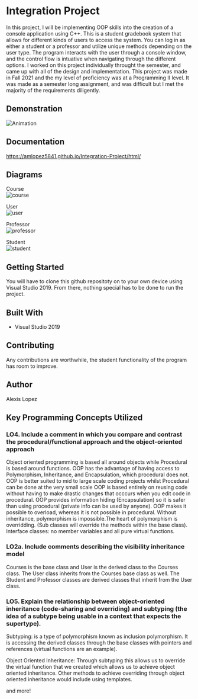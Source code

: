 # Integration Project

In this project, I will be implementing OOP skills into the creation of a console application using C++.  This is a student gradebook system that allows for different kinds of users to access the system. You can log in as either a student or a professor and utilize unique methods depending on the user type. The program interacts with the user through a console window, and the control flow is intuative when navigating through the different options. I worked on this project individually throught the semester, and came up with all of the design and implementation. This project was made in Fall 2021 and the my level of proficiency was at a Programming II level. It was made as a semester long assignment, and was difficult but I met the majority of the requirements diligently. <br />

## Demonstration

![Animation](https://user-images.githubusercontent.com/74120068/146275291-18ac62a6-b0a7-4d40-a8f0-a149b27c2ef8.gif)


## Documentation

https://amlopez5841.github.io/Integration-Project/html/

## Diagrams

Course <br /> 
![course](https://user-images.githubusercontent.com/74120068/146275986-57666f7d-a2ba-45ba-b701-4ad36170029f.png)

User <br /> 
![user](https://user-images.githubusercontent.com/74120068/146275995-196c27cd-e09c-48aa-bf78-39955d551480.png)

Professor <br /> 
![professor](https://user-images.githubusercontent.com/74120068/146276001-9d3851a0-acca-4894-a823-a2176be63550.png)

Student <br /> 
![student](https://user-images.githubusercontent.com/74120068/146276005-560dbe16-b13c-433e-ae3b-8e330507d037.png)


## Getting Started

You will have to clone this github repositoty on to your own device using Visual Studio 2019. From there, nothing special has to be done to run the project.<br /> 

## Built With

* Visual Studio 2019 

## Contributing

Any contributions are worthwhile, the student functionality of the program has room to improve. <br /> 

## Author

Alexis Lopez <br /> 

## Key Programming Concepts Utilized

### LO4. Include a comment in which you compare and contrast the procedural/functional approach and the object-oriented approach

Object oriented programming is based all around objects while Procedural is based around functions. OOP has the advantage of having access to Polymorphism, Inheritance, and Encapsulation, which procedural does not. OOP is better suited to mid to large scale coding projects whilst Procedural can be done at the very small scale OOP is based entirely on reusing code without having to make drastic changes that occcurs when you edit code in procedural. OOP provides information hiding (Encapsulation) so it is safer than using procedural (private info can be used by anyone). OOP makes it possible to overload, whereas it is not possible in procedural. Without inheritance, polymorphism is impossible.The heart of polymorphism is overridding. (Sub classes will override the methods within the base class). Interface classes: no member variables and all pure virtual functions.

### LO2a. Include comments describing the visibility inheritance model

Courses is the base class and User is the derived class to the Courses class. The User class inherits from the Courses base class as well. The Student and Professor classes are derived classes that inherit from the User class.

### LO5. Explain the relationship between object-oriented inheritance (code-sharing and overriding) and subtyping (the idea of a subtype being usable in a context that expects the supertype).

Subtyping: is a type of polymorphism known as inclusion polymorphism. It is accessing the derived classes through the base classes with pointers and references (virtual functions are an example).

Object Oriented Inheritance: Through subtyping this allows us to override the virtual function that we created which allows us to achieve object oriented inheritance.
Other methods to achieve overriding through object oriented inheritance would include using templates.

and more!
